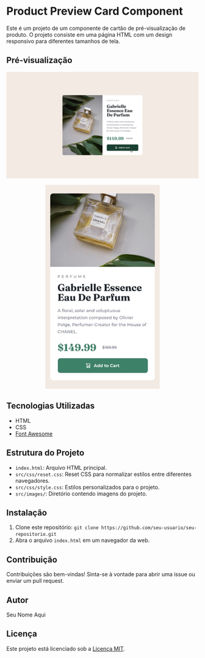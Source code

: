 # Product Preview Card Component

Este é um projeto de um componente de cartão de pré-visualização de produto. O projeto consiste em uma página HTML com um design responsivo para diferentes tamanhos de tela.

## Pré-visualização

<p align="center">
  <img src="./src/design/active-states.jpg" width="600" alt="Imagem Desktop">
</p>

<p align="center">
  <img src="./src/design/mobile-design.jpg" width="300" alt="Imagem Mobile">
</p>

## Tecnologias Utilizadas

- HTML
- CSS
- [Font Awesome](https://fontawesome.com/)

## Estrutura do Projeto

- `index.html`: Arquivo HTML principal.
- `src/css/reset.css`: Reset CSS para normalizar estilos entre diferentes navegadores.
- `src/css/style.css`: Estilos personalizados para o projeto.
- `src/images/`: Diretório contendo imagens do projeto.

## Instalação

1. Clone este repositório: `git clone https://github.com/seu-usuario/seu-repositorio.git`
2. Abra o arquivo `index.html` em um navegador da web.

## Contribuição

Contribuições são bem-vindas! Sinta-se à vontade para abrir uma issue ou enviar um pull request.

## Autor

Seu Nome Aqui

## Licença

Este projeto está licenciado sob a [Licença MIT](LICENSE).
